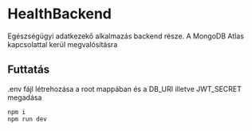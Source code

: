 # HealthBackend

Egészségügyi adatkezekő alkalmazás backend része. A MongoDB Atlas kapcsolattal kerül megvalósításra

## Futtatás

.env fájl létrehozása a root mappában és a DB_URI illetve JWT_SECRET megadása

```
npm i
npm run dev
```
